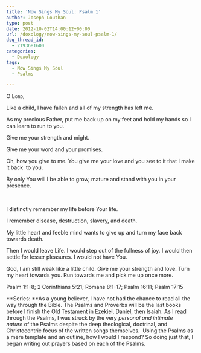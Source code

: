 ```yaml
---
title: 'Now Sings My Soul: Psalm 1'
author: Joseph Louthan
type: post
date: 2012-10-02T14:00:12+00:00
url: /doxology/now-sings-my-soul-psalm-1/
dsq_thread_id:
  - 2193681600
categories:
  - Doxology
tags:
  - Now Sings My Soul
  - Psalms

---
```

<div style="font-variant: small-caps;">
  O Lord,
</div>

Like a child, I have fallen and all of my strength has left me.

As my precious Father, put me back up on my feet and hold my hands so I can learn to run to you.

Give me your strength and might.

Give me your word and your promises.

Oh, how you give to me. You give me your love and you see to it that I make it back  to you.

By only You will I be able to grow, mature and stand with you in your presence.

 

I distinctly remember my life before Your life.

I remember disease, destruction, slavery, and death.

My little heart and feeble mind wants to give up and turn my face back towards death.

Then I would leave Life. I would step out of the fullness of joy. I would then settle for lesser pleasures. I would not have You.

God, I am still weak like a little child. Give me your strength and love. Turn my heart towards you. Run towards me and pick me up once more.

Psalm 1:1-8; 2 Corinthians 5:21; Romans 8:1-17; Psalm 16:11; Psalm 17:15

**Series: **As a young believer, I have not had the chance to read all the way through the Bible. The Psalms and Proverbs will be the last books before I finish the Old Testament in Ezekiel, Daniel, then Isaiah. As I read through the Psalms, I was struck by the very _personal and intimate nature_ of the Psalms despite the deep theological, doctrinal, and Christocentric focus of the written songs themselves.  Using the Psalms as a mere template and an outline, how I would I respond? So doing just that, I began writing out prayers based on each of the Psalms.
